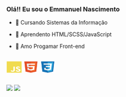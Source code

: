 ### Olá!! Eu sou o Emmanuel Nascimento

- 👀 Cursando Sistemas da Informação
  
- 🌱 Aprendento HTML/SCSS/JavaScript

- 💞️ Amo Progamar Front-end

<div style="display: inline_block"><br>
  <img align="center" alt="Emmanuel-Js" height="30" width="40" src="https://raw.githubusercontent.com/devicons/devicon/master/icons/javascript/javascript-plain.svg">
  
  <img align="center" alt="Emmanuel-HTML" height="30" width="40" src="https://raw.githubusercontent.com/devicons/devicon/master/icons/html5/html5-original.svg">
  
  <img align="center" alt="Emmanuel-CSS" height="30" width="40" src="https://raw.githubusercontent.com/devicons/devicon/master/icons/css3/css3-original.svg">
</div>
<br>
<div> 

  <a href="https://www.instagram.com/emmanuel_nascimento19/" target="_blank"><img src="https://img.shields.io/badge/-Instagram-%23E4405F?style=for-the-badge&logo=instagram&logoColor=white" target="_blank"></a> 
       <a href = "mailto:emmanuel.nascimento19@gmail.com"><img src="https://img.shields.io/badge/-Gmail-%23333?style=for-the-badge&logo=gmail&logoColor=white" target="_blank"></a>
  
</div>
